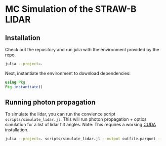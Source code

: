 # MC Simulation of the STRAW-B LIDAR

## Installation
Check out the repository and run julia with the environment provided by the repo.
```bash
julia --project=.
```

Next, instantiate the environment to download dependencies:
```julia
using Pkg
Pkg.instantiate()
```

## Running photon propagation
To simulate the lidar, you can run the convience script `scripts/simulate_lidar.jl`.
This will run photon propagation + optics simulation for a list of lidar tilt angles. Note: This requires a working [CUDA](https://docs.nvidia.com/cuda/cuda-installation-guide-linux/index.html) installation.
```bash
julia --project=. scripts/simulate_lidar.jl --output outfile.parquet --n_sims 10 --g 0.99 --tilt_angles -5 -4 -3 -2 -1 0
```
